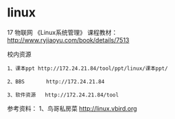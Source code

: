 # linux

17 物联网 《Linux系统管理》 课程教材：http://www.ryjiaoyu.com/book/details/7513

校内资源

    1、课本ppt http://172.24.21.84/tool/ppt/linux/课本ppt/
    
    2、BBS       http://172.24.21.84
    
    3、软件资源   http://172.24.21.84/tool
    
     
      
参考资料：
    1、鸟哥私房菜 http://linux.vbird.org
